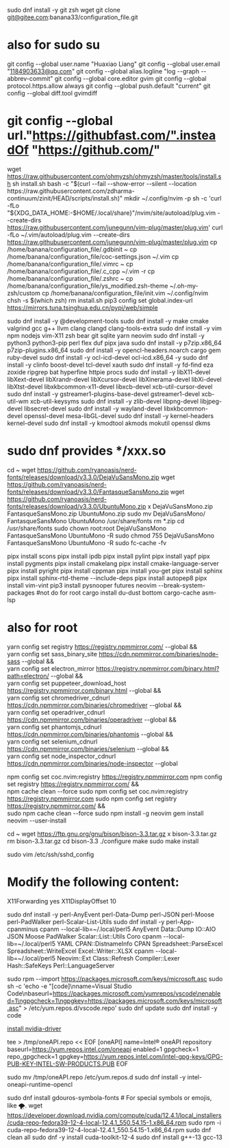 sudo dnf install -y git zsh wget
git clone git@gitee.com:banana33/configuration_file.git
# also for sudo su
git config --global user.name "Huaxiao Liang"
git config --global user.email "1184903633@qq.com"
git config --global alias.logline "log --graph --abbrev-commit"
git config --global core.editor gvim
git config --global protocol.https.allow always
git config --global push.default "current"
git config --global diff.tool gvimdiff
# git config --global url."https://githubfast.com/".insteadOf "https://github.com/"
wget https://raw.githubusercontent.com/ohmyzsh/ohmyzsh/master/tools/install.sh
sh install.sh
bash -c "$(curl --fail --show-error --silent --location https://raw.githubusercontent.com/zdharma-continuum/zinit/HEAD/scripts/install.sh)"
mkdir ~/.config/nvim -p
sh -c 'curl -fLo "${XDG_DATA_HOME:-$HOME/.local/share}"/nvim/site/autoload/plug.vim --create-dirs \
       https://raw.githubusercontent.com/junegunn/vim-plug/master/plug.vim'
curl -fLo ~/.vim/autoload/plug.vim --create-dirs \
    https://raw.githubusercontent.com/junegunn/vim-plug/master/plug.vim
cp /home/banana/configuration_file/.gdbinit ~
cp /home/banana/configuration_file/coc-settings.json ~/.vim
cp /home/banana/configuration_file/.vimrc ~
cp /home/banana/configuration_file/.c_cpp ~/.vim -r
cp /home/banana/configuration_file/.zshrc ~
cp /home/banana/configuration_file/ys_modified.zsh-theme ~/.oh-my-zsh/custom
cp /home/banana/configuration_file/init.vim ~/.config/nvim
chsh -s $(which zsh)
rm install.sh
pip3 config set global.index-url https://mirrors.tuna.tsinghua.edu.cn/pypi/web/simple

sudo dnf install -y @development-tools
sudo dnf install -y make cmake valgrind gcc g++ llvm clang clangd clang-tools-extra
sudo dnf install -y vim npm nodejs vim-X11 zsh bear git sqlite yarn neovim
sudo dnf install -y python3 python3-pip perl flex duf pipx java
sudo dnf install -y p7zip.x86_64 p7zip-plugins.x86_64
sudo dnf install -y opencl-headers.noarch cargo gem ruby-devel
sudo dnf install -y ocl-icd-devel ocl-icd.x86_64 -y
sudo dnf install -y clinfo boost-devel tcl-devel xauth
sudo dnf install -y fd-find eza zoxide ripgrep bat hyperfine httpie procs
sudo dnf install -y libX11-devel libXext-devel libXrandr-devel libXcursor-devel libXinerama-devel libXi-devel libXtst-devel libxkbcommon-x11-devel libxcb-devel xcb-util-cursor-devel
sudo dnf install -y gstreamer1-plugins-base-devel gstreamer1-devel xcb-util-wm xcb-util-keysyms
sudo dnf install -y zlib-devel libpng-devel libjpeg-devel libsecret-devel
sudo dnf install -y wayland-devel libxkbcommon-devel openssl-devel mesa-libGL-devel
sudo dnf install -y kernel-headers kernel-devel
sudo dnf install -y kmodtool akmods mokutil openssl dkms
# sudo dnf provides */xxx.so

cd ~
wget https://github.com/ryanoasis/nerd-fonts/releases/download/v3.3.0/DejaVuSansMono.zip
wget https://github.com/ryanoasis/nerd-fonts/releases/download/v3.3.0/FantasqueSansMono.zip
wget https://github.com/ryanoasis/nerd-fonts/releases/download/v3.3.0/UbuntuMono.zip
x DejaVuSansMono.zip FantasqueSansMono.zip UbuntuMono.zip
sudo mv DejaVuSansMono/ FantasqueSansMono UbuntuMono /usr/share/fonts
rm *.zip
cd /usr/share/fonts
sudo chown root:root DejaVuSansMono FantasqueSansMono UbuntuMono -R
sudo chmod 755 DejaVuSansMono FantasqueSansMono UbuntuMono -R
sudo fc-cache -fv


pipx install scons
pipx install ipdb
pipx install pylint
pipx install yapf
pipx install pygments
pipx install cmakelang
pipx install cmake-language-server
pipx install pyright
pipx install cppman
pipx install you-get
pipx install sphinx
pipx install sphinx-rtd-theme --include-deps
pipx install autopep8
pipx install vim-vint
pip3 install pysnooper futures neovim --break-system-packages #not do for root
cargo install du-dust bottom cargo-cache asm-lsp

# also for root
yarn config set registry https://registry.npmmirror.com/ --global  && \
yarn config set sass_binary_site https://cdn.npmmirror.com/binaries/node-sass --global  && \
yarn config set electron_mirror https://registry.npmmirror.com/binary.html?path=electron/ --global  && \
yarn config set puppeteer_download_host https://registry.npmmirror.com/binary.html --global  && \
yarn config set chromedriver_cdnurl https://cdn.npmmirror.com/binaries/chromedriver --global  && \
yarn config set operadriver_cdnurl https://cdn.npmmirror.com/binaries/operadriver --global  && \
yarn config set phantomjs_cdnurl https://cdn.npmmirror.com/binaries/phantomjs --global  && \
yarn config set selenium_cdnurl https://cdn.npmmirror.com/binaries/selenium --global  && \
yarn config set node_inspector_cdnurl https://cdn.npmmirror.com/binaries/node-inspector --global

npm config set coc.nvim:registry https://registry.npmmirror.com
npm config set registry https://registry.npmmirror.com/ && \
npm cache clean --force
sudo npm config set coc.nvim:registry https://registry.npmmirror.com
sudo npm config set registry https://registry.npmmirror.com/ && \
sudo npm cache clean --force
sudo npm install -g neovim
gem install neovim --user-install

cd ~
wget https://ftp.gnu.org/gnu/bison/bison-3.3.tar.gz
x bison-3.3.tar.gz
rm bison-3.3.tar.gz
cd bison-3.3
./configure
make
sudo make install

sudo vim /etc/ssh/sshd_config
# Modify the following content:
X11Forwarding yes
X11DisplayOffset 10

sudo dnf install -y perl-AnyEvent perl-Data-Dump perl-JSON perl-Moose perl-PadWalker perl-Scalar-List-Utils
sudo dnf install -y perl-App-cpanminus
cpanm --local-lib=~/.local/perl5 AnyEvent Data::Dump IO::AIO JSON Moose PadWalker Scalar::List::Utils Coro
cpanm --local-lib=~/.local/perl5 YAML CPAN::DistnameInfo CPAN Spreadsheet::ParseExcel Spreadsheet::WriteExcel Excel::Writer::XLSX
cpanm --local-lib=~/.local/perl5 Neovim::Ext Class::Refresh Compiler::Lexer Hash::SafeKeys Perl::LanguageServer

sudo rpm --import https://packages.microsoft.com/keys/microsoft.asc
sudo sh -c 'echo -e "[code]\nname=Visual Studio Code\nbaseurl=https://packages.microsoft.com/yumrepos/vscode\nenabled=1\ngpgcheck=1\ngpgkey=https://packages.microsoft.com/keys/microsoft.asc" > /etc/yum.repos.d/vscode.repo'
sudo dnf update
sudo dnf install -y code

[install nvidia-driver](https://cloud.baidu.com/article/3404246)

tee > /tmp/oneAPI.repo << EOF
[oneAPI]
name=Intel® oneAPI repository
baseurl=https://yum.repos.intel.com/oneapi
enabled=1
gpgcheck=1
repo_gpgcheck=1
gpgkey=https://yum.repos.intel.com/intel-gpg-keys/GPG-PUB-KEY-INTEL-SW-PRODUCTS.PUB
EOF

sudo mv /tmp/oneAPI.repo /etc/yum.repos.d
sudo dnf install -y intel-oneapi-runtime-opencl

sudo dnf install gdouros-symbola-fonts # For special symbols or emojis, like 🌪.
wget https://developer.download.nvidia.com/compute/cuda/12.4.1/local_installers/cuda-repo-fedora39-12-4-local-12.4.1_550.54.15-1.x86_64.rpm
sudo rpm -i cuda-repo-fedora39-12-4-local-12.4.1_550.54.15-1.x86_64.rpm
sudo dnf clean all
sudo dnf -y install cuda-toolkit-12-4
sudo dnf install g++-13 gcc-13
